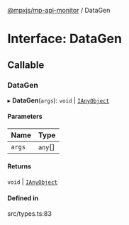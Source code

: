 [@mpxjs/mp-api-monitor](../README.md) / DataGen

# Interface: DataGen

## Callable

### DataGen

▸ **DataGen**(`args`): `void` \| [`IAnyObject`](../README.md#ianyobject)

#### Parameters

| Name | Type |
| :------ | :------ |
| `args` | `any`[] |

#### Returns

`void` \| [`IAnyObject`](../README.md#ianyobject)

#### Defined in

src/types.ts:83
